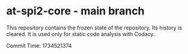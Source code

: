# at-spi2-core - main branch

This repository contains the frozen state of the repository.
Its history is cleared. It is used only for static code
analysis with Codacy.

Commit Time: 1734521374